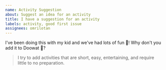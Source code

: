 ```yaml
---
name: Activity Suggestion
about: Suggest an idea for an activity
title: I have a suggestion for an activity
labels: activity, good first issue
assignees: omrilotan
---
```


I've been doing this with my kid and we've had lots of fun 🤪! Why don't you add it to Doowat 🤩?

> I try to add activities that are short, easy, entertaining, and require little to no preparation.
